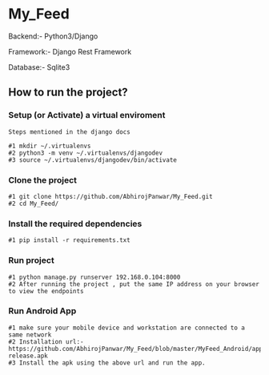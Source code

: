 # My_Feed

Backend:- Python3/Django

Framework:- Django Rest Framework

Database:- Sqlite3

## How to run the project?

### Setup (or Activate) a virtual enviroment<br/>
    Steps mentioned in the django docs
    
    #1 mkdir ~/.virtualenvs 
    #2 python3 -m venv ~/.virtualenvs/djangodev 
    #3 source ~/.virtualenvs/djangodev/bin/activate  
    
### Clone the project<br/>
    
    #1 git clone https://github.com/AbhirojPanwar/My_Feed.git
    #2 cd My_Feed/
    
### Install the required dependencies
    
    #1 pip install -r requirements.txt
    
### Run project
    
    #1 python manage.py runserver 192.168.0.104:8000
    #2 After running the project , put the same IP address on your browser to view the endpoints
    
### Run Android App
    
    #1 make sure your mobile device and workstation are connected to a same network
    #2 Installation url:- https://github.com/AbhirojPanwar/My_Feed/blob/master/MyFeed_Android/app/app-release.apk
    #3 Install the apk using the above url and run the app.
    
    
    

